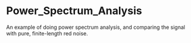 # Power_Spectrum_Analysis

An example of doing power spectrum analysis, and comparing the signal with pure, finite-length red noise.